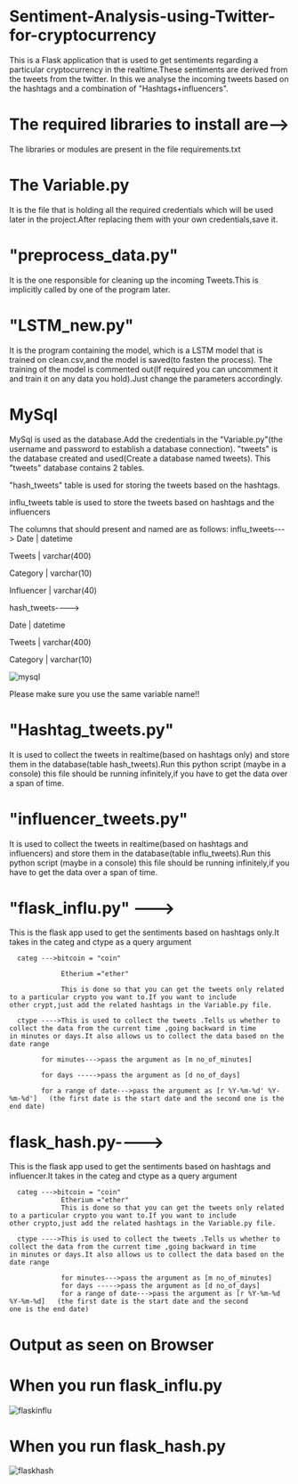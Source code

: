 # Sentiment-Analysis-using-Twitter-for-cryptocurrency
This is a Flask application that is used to get sentiments regarding a particular cryptocurrency in the realtime.These sentiments are derived from the tweets from the twitter.
In this we analyse the incoming tweets based on the hashtags and a combination of "Hashtags+influencers".


# The required libraries to install are-->

The libraries or modules are present in the file requirements.txt



# The Variable.py

It is the file that is holding all the required credentials which will be used later in the project.After replacing them with your own credentials,save it.

# "preprocess_data.py" 

It is the one responsible for cleaning up the incoming Tweets.This is implicitly called by one of the program later.

# "LSTM_new.py" 

It is the program containing the model, which is a LSTM model that is trained on clean.csv,and the model is saved(to fasten the process).
The training of the model is commented out(If required you can uncomment it and train it on any data you hold).Just change the parameters accordingly.

# MySql

MySql is used as the database.Add the credentials in the "Variable.py"(the username and password to establish a database connection).
"tweets" is the database created and used(Create a database named tweets).
This "tweets" database contains 2 tables.

"hash_tweets" table is used for storing the tweets based on the hashtags.


influ_tweets table is used to store the tweets based on hashtags and the influencers 


The columns that should present and named are as follows:
influ_tweets--->
 Date           | datetime     

Tweets         | varchar(400)

Category       | varchar(10) 

Influencer     | varchar(40)
 
hash_tweets---->

Date            | datetime    

Tweets          | varchar(400) 

Category        | varchar(10)


![mysql](https://user-images.githubusercontent.com/43274184/62264074-239c6400-b43c-11e9-97f3-a3ae83cc0b9e.png)

Please make sure you use the same variable name!!

# "Hashtag_tweets.py"
It is used to collect the tweets in realtime(based on hashtags only) and store them in the database(table hash_tweets).Run this python script (maybe in a console)
this file should be running infinitely,if you have to get the data over a span of time.

# "influencer_tweets.py" 
It is used to collect the tweets in realtime(based on hashtags and influencers) and store them in the database(table influ_tweets).Run this python script (maybe in a console)
this file should be running infinitely,if you have to get the data over a span of time.

# "flask_influ.py" --->

This is the flask app used to get the sentiments based on hashtags only.It takes in the categ and ctype as a query argument
      
      categ --->bitcoin = "coin"
                 
                 Etherium ="ether"
                 
                 This is done so that you can get the tweets only related to a particular crypto you want to.If you want to include                      other crypt,just add the related hashtags in the Variable.py file.
      
      ctype ---->This is used to collect the tweets .Tells us whether to collect the data from the current time ,going backward in time                  in minutes or days.It also allows us to collect the data based on the date range
            
            for minutes--->pass the argument as [m no_of_minutes]
            
            for days ----->pass the argument as [d no_of_days]
            
            for a range of date--->pass the argument as [r %Y-%m-%d' %Y-%m-%d']   (the first date is the start date and the second one is the end date)

# flask_hash.py---->
This is the flask app used to get the sentiments based on hashtags and influencer.It takes in the categ and ctype as a query argument
      
      categ --->bitcoin = "coin"
                 Etherium ="ether"
                 This is done so that you can get the tweets only related to a particular crypto you want to.If you want to include                      other crypto,just add the related hashtags in the Variable.py file.
      
      ctype ---->This is used to collect the tweets .Tells us whether to collect the data from the current time ,going backward in time                  in minutes or days.It also allows us to collect the data based on the date range
            
                 for minutes--->pass the argument as [m no_of_minutes]
                 for days ----->pass the argument as [d no_of_days]
                 for a range of date--->pass the argument as [r %Y-%m-%d  %Y-%m-%d]   (the first date is the start date and the second                    one is the end date)            

# Output as seen on Browser

# When you run flask_influ.py

![flaskinflu](https://user-images.githubusercontent.com/43274184/62264671-8abb1800-b43e-11e9-9b68-cddc2d42b3de.png)


# When you run flask_hash.py

![flaskhash](https://user-images.githubusercontent.com/43274184/62264685-a0c8d880-b43e-11e9-9b0c-72e1e8cbb42d.png)


 
